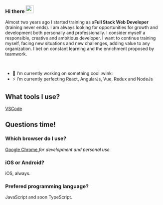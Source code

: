 ### Hi there <img src="https://media.giphy.com/media/hvRJCLFzcasrR4ia7z/giphy.gif" width="25px">
<i class="fab fa-linkedin"></i>

<p>
  Almost two years ago I started training as a<b>Full Stack Web Developer</b> (training never ends). I am always looking for opportunities for growth and development both personally and professionally. I consider myself a responsible, creative and ambitious developer. I want to continue training myself, facing new situations and new challenges, adding value to any organization. I bet on constant learning and the enrichment proposed by teamwork.
</p>
</br>
<ul>
  <li> 🔭 I’m currently working on something cool :wink:</li>
  <li> ⚡ I’m currently perfecting React, AngularJs, Vue, Redux and NodeJs</li>
</ul>

<h2>What tools I use?</h2>
<p><a href="https://code.visualstudio.com">VSCode</a></p>

<h2>Questions time!</h2>

<h3>Which browser do I use?</h3>
<p><a href="https://www.google.com/intl/es/chrome/">Google Chrome </a><i>for development and personal use.</i></p>

<h3>iOS or Android?</h3>
<p>iOS, always.</p>

<h3>Prefered programming language?</h3>
<p>JavaScript and soon TypeScript.</p>
